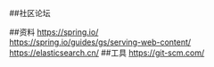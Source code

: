 ##社区论坛


##资料
https://spring.io/  
https://spring.io/guides/gs/serving-web-content/  
https://elasticsearch.cn/
##工具
https://git-scm.com/  
